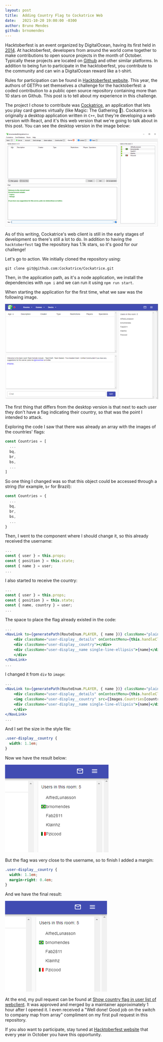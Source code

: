 ```yaml
---
layout: post
title:  Adding Country Flag to Cockatrice Web
date:   2021-10-20 19:00:00 -0300
author: Bruno Mendes
github: brnomendes
---
```


Hacktoberfest is an event organized by DigitalOcean, having its first held in [2014](https://www.digitalocean.com/blog/hacktoberfest/). At hacktoberfest, developers from around the world come together to make contributions to open source projects in the month of October. Typically these projects are located on [Github](https://github.com/) and other similar platforms. In addition to being fun to participate in the hacktoberfest, you contribute to the community and can win a DigitalOcean reward like a t-shirt.

Rules for participation can be found in [Hacktoberfest website](https://hacktoberfest.digitalocean.com/). This year, the authors of GETPro set themselves a challenge for the hacktoberfest: a coded contribution to a public open source repository containing more than 10 stars on Github. This post is to tell about my experience in this challenge.

The project I chose to contribute was [Cockatrice](https://cockatrice.github.io/), an application that lets you play card games virtually (like Magic: The Gathering :hugs:). Cockatrice is originally a desktop application written in `C++`, but they're developing a web version with React, and it's this web version that we're going to talk about in this post. You can see the desktop version in the image below:

![cockatrice-desktop](/assets/cockatrice-desktop.png)

As of this writing, Cockatrice's web client is still in the early stages of development so there's still a lot to do. In addition to having the `hacktoberfest` tag the repository has 1.1k stars, so it's good for our challenge!

Let's go to action. We initially cloned the repository using:

```
git clone git@github.com:Cockatrice/Cockatrice.git
```

Then, in the application path, as it's a node application, we install the dependencies with `npm i` and we can run it using `npm run start`.

When starting the application for the first time, what we saw was the following image.

![cockatrice-web](/assets/cockatrice-web.png)

The first thing that differs from the desktop version is that next to each user they don't have a flag indicating their country, so that was the point I intended to attack.

Exploring the code I saw that there was already an array with the images of the countries' flags:

```jsx
const Countries = [
  ...
  bq,
  br,
  bs,
  ...
]
```

So one thing I changed was so that this object could be accessed through a string (for example, `br` for Brazil):

```jsx
const Countries = {
  ...
  bq,
  br,
  bs,
  ...
}
```

Then, I went to the component where I should change it, so this already received the username:

```jsx
...
const { user } = this.props;
const { position } = this.state;
const { name } = user;
...
```

I also started to receive the country:

```jsx
...
const { user } = this.props;
const { position } = this.state;
const { name, country } = user;
...
```


The space to place the flag already existed in the code:

```jsx
...
<NavLink to={generatePath(RouteEnum.PLAYER, { name })} className="plain-link">
    <div className="user-display__details" onContextMenu={this.handleClick}>
    <div className="user-display__country"></div>
    <div className="user-display__name single-line-ellipsis">{name}</div>
    </div>
</NavLink>
...
```

I changed it from `div` to `image`:

```jsx
...
<NavLink to={generatePath(RouteEnum.PLAYER, { name })} className="plain-link">
    <div className="user-display__details" onContextMenu={this.handleClick}>
    <img className="user-display__country" src={Images.Countries[country]} alt={country}></img>
    <div className="user-display__name single-line-ellipsis">{name}</div>
    </div>
</NavLink>
...
```

And I set the size in the style file:

```css
.user-display__country {
  width: 1.1em;
}
```

Now we have the result below:

![cockatrice-without-magin](/assets/cockatrice-without-magin.png)

But the flag was very close to the username, so to finish I added a margin:

```css
.user-display__country {
  width: 1.1em;
  margin-right: 0.4em;
}
```

And we have the final result:

![cockatrice-flag](/assets/cockatrice-flag.png)

At the end, my pull request can be found at [Show country flag in user list of webclient](https://github.com/Cockatrice/Cockatrice/pull/4431). It was approved and merged by a maintainer approximately 1 hour after I opened it. I even received a "Well done! Good job on the switch to company map from array" compliment on my first pull request in this repository.

If you also want to participate, stay tuned at [Hacktoberfest website](https://hacktoberfest.digitalocean.com/) that every year in October you have this opportunity.
